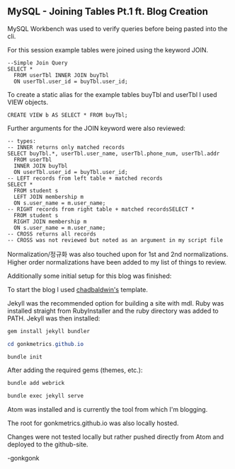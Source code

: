 ## MySQL - Joining Tables Pt.1 ft. Blog Creation

MySQL Workbench was used to verify queries before being pasted into the cli.

For this session example tables were joined using the keyword JOIN.

```tsql
--Simple Join Query
SELECT *
  FROM userTbl INNER JOIN buyTbl
  ON userTbl.user_id = buyTbl.user_id;
```

To create a static alias for the example tables buyTbl and userTbl I used VIEW objects.

```tsql
CREATE VIEW b AS SELECT * FROM buyTbl;
```

Further arguments for the JOIN keyword were also reviewed:

```tsql
-- types:
-- INNER returns only matched records
SELECT buyTbl.*, userTbl.user_name, userTbl.phone_num, userTbl.addr
  FROM userTbl
  INNER JOIN buyTbl
  ON userTbl.user_id = buyTbl.user_id;
-- LEFT records from left table + matched records
SELECT *
  FROM student s
  LEFT JOIN membership m
  ON s.user_name = m.user_name;
-- RIGHT records from right table + matched recordsSELECT *
  FROM student s
  RIGHT JOIN membership m
  ON s.user_name = m.user_name;
-- CROSS returns all records
-- CROSS was not reviewed but noted as an argument in my script file
```

Normalization/정규화 was also touched upon for 1st and 2nd normalizations. Higher order normalizations have been added to my list of things to review.

Additionally some initial setup for this blog was finished:

To start the blog I used [chadbaldwin's](https://github.com/chadbaldwin/simple-blog-bootstrap) template.

Jekyll was the recommended option for building a site with mdl. Ruby was installed straight from RubyInstaller and the ruby directory was added to PATH. Jekyll was then installed:

```powershell
gem install jekyll bundler

cd gonkmetrics.github.io

bundle init
```

After adding the required gems (themes, etc.):

```powershell
bundle add webrick

bundle exec jekyll serve
```

Atom was installed and is currently the tool from which I'm blogging.

The root for gonkmetrics.github.io was also locally hosted.

Changes were not tested locally but rather pushed directly from Atom and deployed to the github-site.

-gonkgonk
